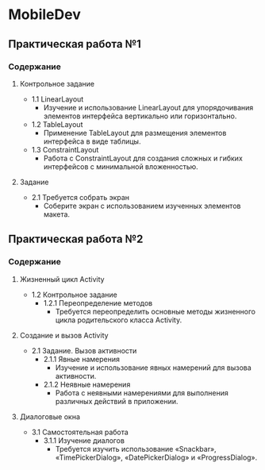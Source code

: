 # MobileDev
## Практическая работа №1

### Содержание

1. Контрольное задание
   - 1.1 LinearLayout
     - Изучение и использование LinearLayout для упорядочивания элементов интерфейса вертикально или горизонтально.
   - 1.2 TableLayout
     - Применение TableLayout для размещения элементов интерфейса в виде таблицы.
   - 1.3 ConstraintLayout
     - Работа с ConstraintLayout для создания сложных и гибких интерфейсов с минимальной вложенностью.

2. Задание
   - 2.1 Требуется собрать экран
     - Соберите экран с использованием изученных элементов макета.

## Практическая работа №2

### Содержание

1. Жизненный цикл Activity
   - 1.2 Контрольное задание
     - 1.2.1 Переопределение методов
       - Требуется переопределить основные методы жизненного цикла родительского класса Activity.

2. Создание и вызов Activity
   - 2.1 Задание. Вызов активности
     - 2.1.1 Явные намерения
       - Изучение и использование явных намерений для вызова активности.
     - 2.1.2 Неявные намерения
       - Работа с неявными намерениями для выполнения различных действий в приложении.

3. Диалоговые окна
   - 3.1 Самостоятельная работа
     - 3.1.1 Изучение диалогов
       - Требуется изучить использование «Snackbar», «TimePickerDialog», «DatePickerDialog» и «ProgressDialog».